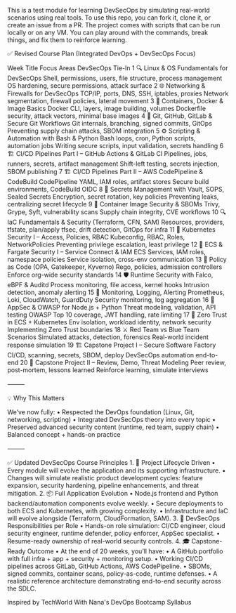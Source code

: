 This is a test module for learning DevSecOps by simulating real-world scenarios using real tools. 
To use this repo, you can fork it, clone it, or create an issue from a PR. 
The project comes with scripts that can be run locally or on any VM.
You can play around with the commands, break things, and fix them to reinforce learning.

✅ Revised Course Plan (Integrated DevOps + DevSecOps Focus)

Week	Title	Focus Areas	DevSecOps Tie-In
1	🔍 Linux & OS Fundamentals for DevSecOps	Shell, permissions, users, file structure, process management	OS hardening, secure permissions, attack surface
2	🌐 Networking & Firewalls for DevSecOps	TCP/IP, ports, DNS, SSH, iptables, proxies	Network segmentation, firewall policies, lateral movement
3	🧱 Containers, Docker & Image Basics	Docker CLI, layers, image building, volumes	Dockerfile security, attack vectors, minimal base images
4	🧠 Git, GitHub, GitLab & Secure Git Workflows	Git internals, branching, signed commits, GitOps	Preventing supply chain attacks, SBOM integration
5	⚙️ Scripting & Automation with Bash & Python	Bash loops, cron, Python scripts, automation jobs	Writing secure scripts, input validation, secrets handling
6	🏗️ CI/CD Pipelines Part I – GitHub Actions & GitLab CI	Pipelines, jobs, runners, secrets, artifact management	Shift-left testing, secrets injection, SBOM publishing
7	🏗️ CI/CD Pipelines Part II – AWS CodePipeline & CodeBuild	CodePipeline YAML, IAM roles, artifact stores	Secure build environments, CodeBuild OIDC
8	🔐 Secrets Management with Vault, SOPS, Sealed Secrets	Encryption, secret rotation, key policies	Preventing leaks, centralizing secret lifecycle
9	🐳 Container Image Security & SBOMs	Trivy, Grype, Syft, vulnerability scans	Supply chain integrity, CVE workflows
10	🔍 IaC Fundamentals & Security (Terraform, CFN, SAM)	Resources, providers, tfstate, plan/apply	tfsec, drift detection, GitOps for infra
11	🔧 Kubernetes Security I – Access, Policies, RBAC	Kubeconfig, RBAC, Roles, NetworkPolicies	Preventing privilege escalation, least privilege
12	🔧 ECS & Fargate Security I – Service Connect & IAM	ECS Services, IAM roles, namespace policies	Service isolation, cross-env communication
13	🧠 Policy as Code (OPA, Gatekeeper, Kyverno)	Rego, policies, admission controllers	Enforce org-wide security standards
14	🛡️ Runtime Security with Falco, eBPF & Auditd	Process monitoring, file access, kernel hooks	Intrusion detection, anomaly alerting
15	📡 Monitoring, Logging, Alerting	Prometheus, Loki, CloudWatch, GuardDuty	Security monitoring, log aggregation
16	🔐 AppSec & OWASP for Node.js + Python	Threat modeling, validation, API testing	OWASP Top 10 coverage, JWT handling, rate limiting
17	🔐 Zero Trust in ECS + Kubernetes	Env isolation, workload identity, network security	Implementing Zero Trust boundaries
18	⚔️ Red Team vs Blue Team Scenarios	Simulated attacks, detection, forensics	Real-world incident response simulation
19	🏗️ Capstone Project I – Secure Software Factory	CI/CD, scanning, secrets, SBOM, deploy	DevSecOps automation end-to-end
20	📘 Capstone Project II – Review, Demo, Threat Modeling	Peer review, post-mortem, lessons learned	Reinforce learning, simulate interviews


⸻

💡 Why This Matters

We’ve now fully:
	•	Respected the DevOps foundation (Linux, Git, networking, scripting)
	•	Integrated DevSecOps theory into every topic
	•	Preserved advanced security content (runtime, red team, supply chain)
	•	Balanced concept + hands-on practice

⸻

✅ Updated DevSecOps Course Principles
	1.	🔄 Project Lifecycle Driven
	•	Every module will evolve the application and its supporting infrastructure.
	•	Changes will simulate realistic product development cycles: feature expansion, security hardening, pipeline enhancements, and threat mitigation.
	2.	📦 Full Application Evolution
	•	Node.js frontend and Python backend/automation components evolve weekly.
	•	Secure deployments to both ECS and Kubernetes, with growing complexity.
	•	Infrastructure and IaC will evolve alongside (Terraform, CloudFormation, SAM).
	3.	🔐 DevSecOps Responsibilities per Role
	•	Hands-on role simulation: CI/CD engineer, cloud security engineer, runtime defender, policy enforcer, AppSec specialist.
	•	Resume-ready ownership of real-world security controls.
	4.	🎓 Capstone-Ready Outcome
	•	At the end of 20 weeks, you’ll have:
	•	A GitHub portfolio with full infra + app + security + monitoring setup.
	•	Working CI/CD pipelines across GitLab, GitHub Actions, AWS CodePipeline.
	•	SBOMs, signed commits, container scans, policy-as-code, runtime defenses.
	•	A realistic reference architecture demonstrating end-to-end security across the SDLC.

Inspired by TechWorld With Nana's DevOps Bootcamp Syllabus
